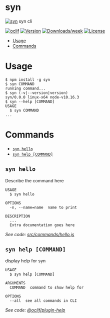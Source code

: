 syn
===
[![syn](https://snapcraft.io/syn/badge.svg)](https://snapcraft.io/syn)
syn cli

[![oclif](https://img.shields.io/badge/cli-oclif-brightgreen.svg)](https://oclif.io)
[![Version](https://img.shields.io/npm/v/syn.svg)](https://npmjs.org/package/syn)
[![Downloads/week](https://img.shields.io/npm/dw/syn.svg)](https://npmjs.org/package/syn)
[![License](https://img.shields.io/npm/l/syn.svg)](https://github.com/syn/syn/blob/master/package.json)

<!-- toc -->
* [Usage](#usage)
* [Commands](#commands)
<!-- tocstop -->
# Usage
<!-- usage -->
```sh-session
$ npm install -g syn
$ syn COMMAND
running command...
$ syn (-v|--version|version)
syn/0.0.0 linux-x64 node-v10.16.3
$ syn --help [COMMAND]
USAGE
  $ syn COMMAND
...
```
<!-- usagestop -->
# Commands
<!-- commands -->
* [`syn hello`](#syn-hello)
* [`syn help [COMMAND]`](#syn-help-command)

## `syn hello`

Describe the command here

```
USAGE
  $ syn hello

OPTIONS
  -n, --name=name  name to print

DESCRIPTION
  ...
  Extra documentation goes here
```

_See code: [src/commands/hello.js](https://github.com/syn/syn/blob/v0.0.0/src/commands/hello.js)_

## `syn help [COMMAND]`

display help for syn

```
USAGE
  $ syn help [COMMAND]

ARGUMENTS
  COMMAND  command to show help for

OPTIONS
  --all  see all commands in CLI
```

_See code: [@oclif/plugin-help](https://github.com/oclif/plugin-help/blob/v2.2.1/src/commands/help.ts)_
<!-- commandsstop -->
